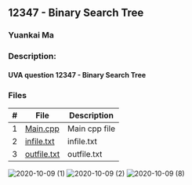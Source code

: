 ## 12347 - Binary Search Tree
### Yuankai Ma
### Description:
#### UVA question 12347 - Binary Search Tree

### Files

|   #   | File            | Description                                        |
| :---: | --------------- | -------------------------------------------------- |
|   1   | <a href="https://github.com/Kyrie-Ma/4883-Programming_Techniques-Ma/blob/master/Assignment/P04/12347/main.cpp" > Main.cpp         | Main cpp file      |
|   2   | <a href="https://github.com/Kyrie-Ma/4883-Programming_Techniques-Ma/blob/master/Assignment/P04/12347/infile.txt" > infile.txt         | infile.txt      |
|   3   | <a href="https://github.com/Kyrie-Ma/4883-Programming_Techniques-Ma/blob/master/Assignment/P04/12347/outfile.txt" > outfile.txt         | outfile.txt      |

![2020-10-09 (1)](https://user-images.githubusercontent.com/60235679/95553169-9ce5fe00-09d3-11eb-8179-a38b339e6b8b.png)
![2020-10-09 (2)](https://user-images.githubusercontent.com/60235679/95553173-9e172b00-09d3-11eb-9c95-54d4940bf300.png)
![2020-10-09 (8)](https://user-images.githubusercontent.com/60235679/95576624-61a8f680-09f6-11eb-9afd-162c1c3c6a1f.png)
